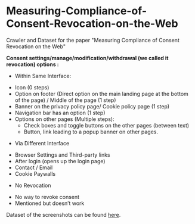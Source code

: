 # Measuring-Compliance-of-Consent-Revocation-on-the-Web
Crawler and Dataset for the paper "Measuring Compliance of Consent Revocation on the Web"

**Consent settings/manage/modification/withdrawal (we called it revocation) options :**
* Within Same Interface:
- Icon (0 steps)
- Option on footer (Direct option on the main landing page at the bottom of the page) / Middle of the page (1 step) 
- Banner on the privacy policy page/ Cookie policy page (1 step)
- Navigation bar has an option (1 step)
- Options on other pages (Multiple steps):
   - Check boxes and toggle buttons on the other pages (between text) 
   - Button, link leading to a popup banner on other pages.
* Via Different Interface
- Browser Settings and Third-party links
- After login (opens up the login page)
- Contact / Email
- Cookie Paywalls
* No Revocation
- No way to revoke consent
- Mentioned but doesn’t work



Dataset of the screenshots can be found [here](https://www.dropbox.com/home/Revocation). 
